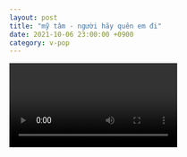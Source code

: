 ```yaml
---
layout: post
title: "mỹ tâm - người hãy quên em đi"
date: 2021-10-06 23:00:00 +0900
category: v-pop
---
```


<div class="video-container">
    <video id="player" class="video-js vjs-default-skin vjs-big-play-centered" data-json="/public/json/v-pop/mỹ tâm - người hãy quên em đi.json"></video>
</div>

```
```